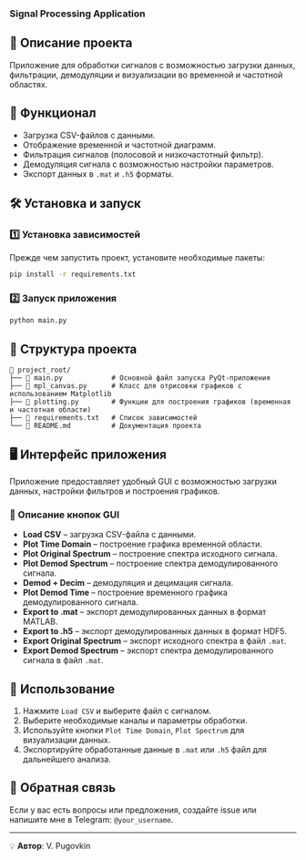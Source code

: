 ### Signal Processing Application


## 📌 Описание проекта
Приложение для обработки сигналов с возможностью загрузки данных, фильтрации, демодуляции и визуализации во временной и частотной областях.

## 🚀 Функционал
- Загрузка CSV-файлов с данными.
- Отображение временной и частотной диаграмм.
- Фильтрация сигналов (полосовой и низкочастотный фильтр).
- Демодуляция сигнала с возможностью настройки параметров.
- Экспорт данных в `.mat` и `.h5` форматы.

## 🛠️ Установка и запуск

### 1️⃣ Установка зависимостей
Прежде чем запустить проект, установите необходимые пакеты:
```bash
pip install -r requirements.txt
```

### 2️⃣ Запуск приложения
```bash
python main.py
```

## 📂 Структура проекта
```plaintext
📁 project_root/
├── 📄 main.py            # Основной файл запуска PyQt-приложения
├── 📄 mpl_canvas.py      # Класс для отрисовки графиков с использованием Matplotlib
├── 📄 plotting.py        # Функции для построения графиков (временная и частотная области)
├── 📄 requirements.txt   # Список зависимостей
└── 📄 README.md          # Документация проекта
```

## 🖥️ Интерфейс приложения
Приложение предоставляет удобный GUI с возможностью загрузки данных, настройки фильтров и построения графиков.

### 🔘 Описание кнопок GUI
- **Load CSV** – загрузка CSV-файла с данными.
- **Plot Time Domain** – построение графика временной области.
- **Plot Original Spectrum** – построение спектра исходного сигнала.
- **Plot Demod Spectrum** – построение спектра демодулированного сигнала.
- **Demod + Decim** – демодуляция и децимация сигнала.
- **Plot Demod Time** – построение временного графика демодулированного сигнала.
- **Export to .mat** – экспорт демодулированных данных в формат MATLAB.
- **Export to .h5** – экспорт демодулированных данных в формат HDF5.
- **Export Original Spectrum** – экспорт исходного спектра в файл `.mat`.
- **Export Demod Spectrum** – экспорт спектра демодулированного сигнала в файл `.mat`.

## 📜 Использование

1. Нажмите `Load CSV` и выберите файл с сигналом.
2. Выберите необходимые каналы и параметры обработки.
3. Используйте кнопки `Plot Time Domain`, `Plot Spectrum` для визуализации данных.
4. Экспортируйте обработанные данные в `.mat` или `.h5` файл для дальнейшего анализа.

## 📧 Обратная связь
Если у вас есть вопросы или предложения, создайте issue или напишите мне в Telegram: `@your_username`.

---

💡 **Автор**: V. Pugovkin

